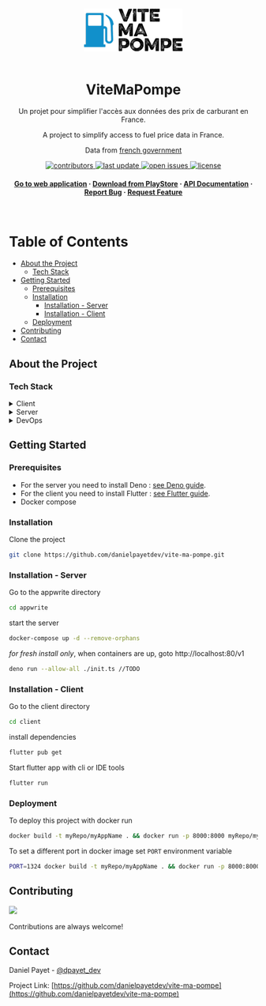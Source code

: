 <div align="center">

<br />
<img src=".github/assets/logo.png" alt="logo" width="200" height="auto" />
<br />
<br />
<h1>ViteMaPompe</h1>
<p>Un projet pour simplifier l'accès aux données des prix de carburant en France.</p>
<p>A project to simplify access to fuel price data in France.</p>

<p>Data from <a href="https://www.prix-carburants.gouv.fr/rubrique/opendata/">french government</p>

<p>
  <a href="https://github.com/danielpayetdev/vite-ma-pompe/graphs/contributors">
    <img src="https://img.shields.io/github/contributors/danielpayetdev/vite-ma-pompe" alt="contributors" />
  </a>
  <a href="">
    <img src="https://img.shields.io/github/last-commit/danielpayetdev/vite-ma-pompe" alt="last update" />
  </a>
  <a href="https://github.com/danielpayetdev/vite-ma-pompe/issues/">
    <img src="https://img.shields.io/github/issues/danielpayetdev/vite-ma-pompe" alt="open issues" />
  </a>
  <a href="https://github.com/danielpayetdev/vite-ma-pompe/blob/master/LICENSE">
    <img src="https://img.shields.io/github/license/danielpayetdev/vite-ma-pompe.svg" alt="license" />
  </a>
</p>

<h4>
    <a href="https://github.com/danielpayetdev/vite-ma-pompe/">Go to web application</a>
  <span> · </span>
    <a href="https://github.com/danielpayetdev/vite-ma-pompe/">Download from PlayStore</a>
  <span> · </span>
    <a href="https://app.swaggerhub.com/apis-docs/danielpayetdev/ViteMaPompe/1.0.0#">API Documentation</a>
  <span> · </span>
    <a href="https://github.com/danielpayetdev/vite-ma-pompe/issues/">Report Bug</a>
  <span> · </span>
    <a href="https://github.com/danielpayetdev/vite-ma-pompe/issues/">Request Feature</a>
  </h4>
</div>

<br />

# Table of Contents

- [About the Project](#about-the-project)
  - [Tech Stack](#tech-stack)
- [Getting Started](#getting-started)
  - [Prerequisites](#prerequisites)
  - [Installation](#installation)
    - [Installation - Server](#installation---server)
    - [Installation - Client](#installation---client)
  - [Deployment](#deployment)
- [Contributing](#contributing)
- [Contact](#contact)

## About the Project

### Tech Stack

<details>
  <summary>Client</summary>
  <ul>
    <li><a href="https://flutter.dev/">Flutter</a></li>
  </ul>
</details>

<details>
  <summary>Server</summary>
  <ul>
    <li><a href="https://appwrite.io/">appwrite</a></li>
    <li><a href="https://deno.land/">Deno</a></li>
    <li><a href="https://www.typescriptlang.org/">Typescript</a></li>
  </ul>
</details>

<details>
<summary>DevOps</summary>
  <ul>
    <li><a href="https://www.docker.com/">Docker</a></li>
  </ul>
</details>

## Getting Started

### Prerequisites

- For the server you need to install Deno : [see Deno guide](https://deno.land/manual/getting_started/installation).
- For the client you need to install Flutter : [see Flutter guide](https://docs.flutter.dev/get-started/install).
- Docker compose

### Installation

Clone the project

```bash
git clone https://github.com/danielpayetdev/vite-ma-pompe.git
```

### Installation - Server

Go to the appwrite directory

```bash
cd appwrite
```

start the server

```bash
docker-compose up -d --remove-orphans
```

_for fresh install only_,
when containers are up, goto http://localhost:80/v1

```bash
deno run --allow-all ./init.ts //TODO
```

### Installation - Client

Go to the client directory

```bash
cd client
```

install dependencies

```bash
flutter pub get
```

Start flutter app with cli or IDE tools

```bash
flutter run
```

### Deployment

To deploy this project with docker run

```bash
docker build -t myRepo/myAppName . && docker run -p 8000:8000 myRepo/myAppName
```

To set a different port in docker image set `PORT` environment variable

```bash
PORT=1324 docker build -t myRepo/myAppName . && docker run -p 8000:8000 myRepo/myAppName
```

## Contributing

<a href="https://github.com/danielpayetdev/vite-ma-pompe/graphs/contributors">
  <img src="https://contrib.rocks/image?repo=danielpayetdev/vite-ma-pompe" />
</a>

Contributions are always welcome!

## Contact

Daniel Payet - [@dpayet_dev](https://twitter.com/dpayet_dev)

Project Link:
[https://github.com/danielpayetdev/vite-ma-pompe](https://github.com/danielpayetdev/vite-ma-pompe)
